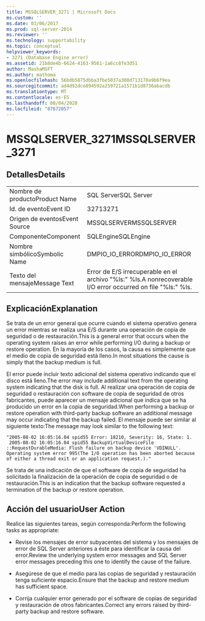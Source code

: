 ```yaml
---
title: MSSQLSERVER_3271 | Microsoft Docs
ms.custom: ''
ms.date: 03/06/2017
ms.prod: sql-server-2014
ms.reviewer: ''
ms.technology: supportability
ms.topic: conceptual
helpviewer_keywords:
- 3271 (Database Engine error)
ms.assetid: 21b8de4b-6624-4163-9561-1a6cc8fe3d51
author: MashaMSFT
ms.author: mathoma
ms.openlocfilehash: 56bdb5875dbba3fbe5037a308d713170a9b6f9ea
ms.sourcegitcommit: ad4d92dce894592a259721a1571b1d8736abacdb
ms.translationtype: MT
ms.contentlocale: es-ES
ms.lasthandoff: 08/04/2020
ms.locfileid: "87672057"
---
```

# <a name="mssqlserver_3271"></a><span data-ttu-id="3c98f-102">MSSQLSERVER_3271</span><span class="sxs-lookup"><span data-stu-id="3c98f-102">MSSQLSERVER_3271</span></span>
    
## <a name="details"></a><span data-ttu-id="3c98f-103">Detalles</span><span class="sxs-lookup"><span data-stu-id="3c98f-103">Details</span></span>  
  
|||  
|-|-|  
|<span data-ttu-id="3c98f-104">Nombre de producto</span><span class="sxs-lookup"><span data-stu-id="3c98f-104">Product Name</span></span>|<span data-ttu-id="3c98f-105">SQL Server</span><span class="sxs-lookup"><span data-stu-id="3c98f-105">SQL Server</span></span>|  
|<span data-ttu-id="3c98f-106">Id. de evento</span><span class="sxs-lookup"><span data-stu-id="3c98f-106">Event ID</span></span>|<span data-ttu-id="3c98f-107">3271</span><span class="sxs-lookup"><span data-stu-id="3c98f-107">3271</span></span>|  
|<span data-ttu-id="3c98f-108">Origen de eventos</span><span class="sxs-lookup"><span data-stu-id="3c98f-108">Event Source</span></span>|<span data-ttu-id="3c98f-109">MSSQLSERVER</span><span class="sxs-lookup"><span data-stu-id="3c98f-109">MSSQLSERVER</span></span>|  
|<span data-ttu-id="3c98f-110">Componente</span><span class="sxs-lookup"><span data-stu-id="3c98f-110">Component</span></span>|<span data-ttu-id="3c98f-111">SQLEngine</span><span class="sxs-lookup"><span data-stu-id="3c98f-111">SQLEngine</span></span>|  
|<span data-ttu-id="3c98f-112">Nombre simbólico</span><span class="sxs-lookup"><span data-stu-id="3c98f-112">Symbolic Name</span></span>|<span data-ttu-id="3c98f-113">DMPIO_IO_ERROR</span><span class="sxs-lookup"><span data-stu-id="3c98f-113">DMPIO_IO_ERROR</span></span>|  
|<span data-ttu-id="3c98f-114">Texto del mensaje</span><span class="sxs-lookup"><span data-stu-id="3c98f-114">Message Text</span></span>|<span data-ttu-id="3c98f-115">Error de E/S irrecuperable en el archivo "%ls:" %ls.</span><span class="sxs-lookup"><span data-stu-id="3c98f-115">A nonrecoverable I/O error occurred on file "%ls:" %ls.</span></span>|  
  
## <a name="explanation"></a><span data-ttu-id="3c98f-116">Explicación</span><span class="sxs-lookup"><span data-stu-id="3c98f-116">Explanation</span></span>  
 <span data-ttu-id="3c98f-117">Se trata de un error general que ocurre cuando el sistema operativo genera un error mientras se realiza una E/S durante una operación de copia de seguridad o de restauración.</span><span class="sxs-lookup"><span data-stu-id="3c98f-117">This is a general error that occurs when the operating system raises an error while performing I/O during a backup or restore operation.</span></span> <span data-ttu-id="3c98f-118">En la mayoría de los casos, la causa es simplemente que el medio de copia de seguridad está lleno.</span><span class="sxs-lookup"><span data-stu-id="3c98f-118">In most situations the cause is simply that the backup medium is full.</span></span>  
  
 <span data-ttu-id="3c98f-119">El error puede incluir texto adicional del sistema operativo indicando que el disco está lleno.</span><span class="sxs-lookup"><span data-stu-id="3c98f-119">The error may include additional text from the operating system indicating that the disk is full.</span></span> <span data-ttu-id="3c98f-120">Al realizar una operación de copia de seguridad o restauración con software de copia de seguridad de otros fabricantes, puede aparecer un mensaje adicional que indica que se ha producido un error en la copia de seguridad.</span><span class="sxs-lookup"><span data-stu-id="3c98f-120">When performing a backup or restore operation with third-party backup software an additional message may occur indicating that the backup failed.</span></span> <span data-ttu-id="3c98f-121">El mensaje puede ser similar al siguiente texto:</span><span class="sxs-lookup"><span data-stu-id="3c98f-121">The message may look similar to the following text:</span></span>  
  
```  
"2005-08-02 16:05:16.04 spid55 Error: 18210, Severity: 16, State: 1.  
 2005-08-02 16:05:16.04 spid55 BackupVirtualDeviceFile  
::RequestDurableMedia: Flush failure on backup device 'VDINULL'.   
Operating system error 995(The I/O operation has been aborted because   
of either a thread exit or an application request.)."  
```  
  
 <span data-ttu-id="3c98f-122">Se trata de una indicación de que el software de copia de seguridad ha solicitado la finalización de la operación de copia de seguridad o de restauración.</span><span class="sxs-lookup"><span data-stu-id="3c98f-122">This is an indication that the backup software requested a termination of the backup or restore operation.</span></span>  
  
## <a name="user-action"></a><span data-ttu-id="3c98f-123">Acción del usuario</span><span class="sxs-lookup"><span data-stu-id="3c98f-123">User Action</span></span>  
 <span data-ttu-id="3c98f-124">Realice las siguientes tareas, según corresponda:</span><span class="sxs-lookup"><span data-stu-id="3c98f-124">Perform the following tasks as appropriate:</span></span>  
  
-   <span data-ttu-id="3c98f-125">Revise los mensajes de error subyacentes del sistema y los mensajes de error de SQL Server anteriores a éste para identificar la causa del error.</span><span class="sxs-lookup"><span data-stu-id="3c98f-125">Review the underlying system error messages and SQL Server error messages preceding this one to identify the cause of the failure.</span></span>  
  
-   <span data-ttu-id="3c98f-126">Asegúrese de que el medio para las copias de seguridad y restauración tenga suficiente espacio.</span><span class="sxs-lookup"><span data-stu-id="3c98f-126">Ensure that the backup and restore medium has sufficient space.</span></span>  
  
-   <span data-ttu-id="3c98f-127">Corrija cualquier error generado por el software de copias de seguridad y restauración de otros fabricantes.</span><span class="sxs-lookup"><span data-stu-id="3c98f-127">Correct any errors raised by third-party backup and restore software.</span></span>  
  
  
